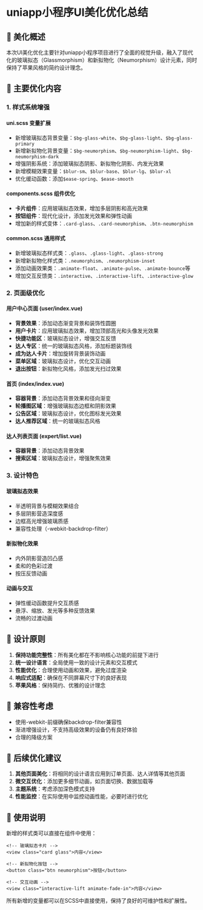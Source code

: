 # uniapp小程序UI美化优化总结

## 🎨 美化概述

本次UI美化优化主要针对uniapp小程序项目进行了全面的视觉升级，融入了现代化的玻璃拟态（Glassmorphism）和新拟物化（Neumorphism）设计元素，同时保持了苹果风格的简约设计理念。

## 🔧 主要优化内容

### 1. 样式系统增强

#### **uni.scss 变量扩展**
- 新增玻璃拟态背景变量：`$bg-glass-white`、`$bg-glass-light`、`$bg-glass-primary`
- 新增新拟物化背景变量：`$bg-neumorphism`、`$bg-neumorphism-light`、`$bg-neumorphism-dark`
- 增强阴影系统：添加玻璃拟态阴影、新拟物化阴影、内发光效果
- 新增模糊效果变量：`$blur-sm`、`$blur-base`、`$blur-lg`、`$blur-xl`
- 优化缓动函数：添加`$ease-spring`、`$ease-smooth`

#### **components.scss 组件优化**
- **卡片组件**：应用玻璃拟态效果，增加多层阴影和高光效果
- **按钮组件**：现代化设计，添加发光效果和弹性动画
- 增加新的样式变体：`.card-glass`、`.card-neumorphism`、`.btn-neumorphism`

#### **common.scss 通用样式**
- 新增玻璃拟态样式类：`.glass`、`.glass-light`、`.glass-strong`
- 新增新拟物化样式类：`.neumorphism`、`.neumorphism-inset`
- 添加动画效果类：`.animate-float`、`.animate-pulse`、`.animate-bounce`等
- 增加交互反馈类：`.interactive`、`.interactive-lift`、`.interactive-glow`

### 2. 页面级优化

#### **用户中心页面 (user/index.vue)**
- **背景效果**：添加动态渐变背景和装饰性圆圈
- **用户卡片**：应用玻璃拟态效果，增加顶部高光和头像发光效果
- **快捷功能区**：玻璃拟态设计，增强交互反馈
- **达人专区**：统一的玻璃拟态风格，添加标题装饰线
- **成为达人卡片**：增加旋转背景装饰动画
- **菜单区域**：玻璃拟态设计，优化交互动画
- **退出按钮**：新拟物化风格，添加发光扫过效果

#### **首页 (index/index.vue)**
- **容器背景**：添加动态背景效果和径向渐变
- **轮播图区域**：增强玻璃拟态边框和阴影效果
- **公告区域**：玻璃拟态设计，优化图标发光效果
- **达人推荐区域**：统一的玻璃拟态风格

#### **达人列表页面 (expert/list.vue)**
- **容器背景**：添加动态背景效果
- **搜索区域**：玻璃拟态设计，增强聚焦效果

### 3. 设计特色

#### **玻璃拟态效果**
- 半透明背景与模糊效果结合
- 多层阴影营造深度感
- 边框高光增强玻璃质感
- 兼容性处理（-webkit-backdrop-filter）

#### **新拟物化效果**
- 内外阴影营造凹凸感
- 柔和的色彩过渡
- 按压反馈动画

#### **动画与交互**
- 弹性缓动函数提升交互质感
- 悬浮、缩放、发光等多种反馈效果
- 流畅的过渡动画

## 🎯 设计原则

1. **保持功能完整性**：所有美化都在不影响核心功能的前提下进行
2. **统一设计语言**：全局使用一致的设计元素和交互模式
3. **性能优化**：合理使用动画和效果，避免过度渲染
4. **响应式适配**：确保在不同屏幕尺寸下的良好表现
5. **苹果风格**：保持简约、优雅的设计理念

## 📱 兼容性考虑

- 使用-webkit-前缀确保backdrop-filter兼容性
- 渐进增强设计，不支持高级效果的设备仍有良好体验
- 合理的降级方案

## 🚀 后续优化建议

1. **其他页面美化**：将相同的设计语言应用到订单页面、达人详情等其他页面
2. **微交互优化**：添加更多细节动画，如页面切换、数据加载等
3. **主题系统**：考虑添加深色模式支持
4. **性能监控**：在实际使用中监控动画性能，必要时进行优化

## 📝 使用说明

新增的样式类可以直接在组件中使用：

```vue
<!-- 玻璃拟态卡片 -->
<view class="card glass">内容</view>

<!-- 新拟物化按钮 -->
<button class="btn neumorphism">按钮</button>

<!-- 交互动画 -->
<view class="interactive-lift animate-fade-in">内容</view>
```

所有新增的变量都可以在SCSS中直接使用，保持了良好的可维护性和扩展性。
